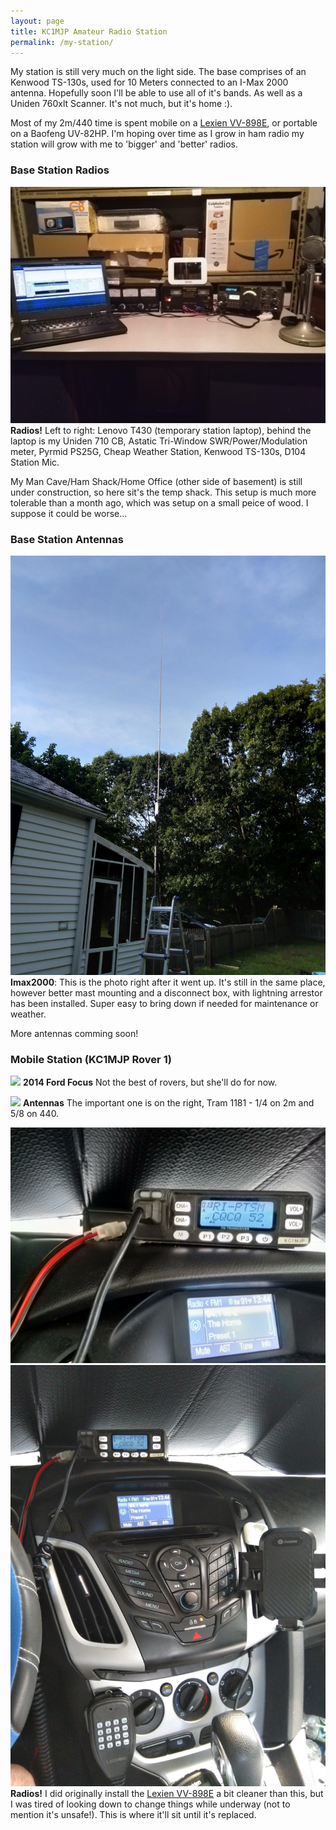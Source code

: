 ```yaml
---
layout: page
title: KC1MJP Amateur Radio Station
permalink: /my-station/
---
```


My station is still very much on the light side. The base comprises of an
Kenwood TS-130s, used for 10 Meters connected to an I-Max 2000 antenna. Hopefully
soon I'll be able to use all of it's bands. As well as a
Uniden 760xlt Scanner. It's not much, but it's home :).

Most of my 2m/440 time is spent mobile on a [Lexien VV-898E](/2020/07/review-leixen-vv-898e-25w-vhf-uhf-radio/), or portable on a
Baofeng UV-82HP. I'm hoping over time as I grow in ham radio my station will
grow with me to 'bigger' and 'better' radios.

### Base Station Radios

![](/assets/my-station/base-station-2020.png)
**Radios!** Left to right: Lenovo T430 (temporary station laptop), behind the laptop is my Uniden 710 CB,
Astatic Tri-Window SWR/Power/Modulation meter, Pyrmid PS25G, Cheap Weather Station, Kenwood TS-130s, D104 Station Mic.

My Man Cave/Ham Shack/Home Office (other side of basement) is still under construction, so here sit's the temp shack.
This setup is much more tolerable than a month ago, which was setup on a small peice of wood. I suppose it could be worse...

### Base Station Antennas
![](/assets/my-station/imax-2k-2020.png)
**Imax2000**: This is the photo right after it went up. It's still in the same place, however better mast mounting
and a disconnect box, with lightning arrestor has been installed. Super easy to bring down if needed
for maintenance or weather.

More antennas comming soon!

### Mobile Station (KC1MJP Rover 1)

![](/assets/my-station/rover1front.png)
**2014 Ford Focus** Not the best of rovers, but she'll do for now.

![](/assets/my-station/rover1rear.png)
**Antennas** The important one is on the right, Tram 1181 - 1/4 on 2m and 5/8 on 440.

![](/assets/my-station/rover1radio1.png)
![](/assets/my-station/rover1radio2.png)
**Radios!** I did originally install the [Lexien VV-898E](/2020/07/review-leixen-vv-898e-25w-vhf-uhf-radio/)
a bit cleaner than this, but I was tired of looking down to change things while underway (not to mention it's unsafe!).
This is where it'll sit until it's replaced.
